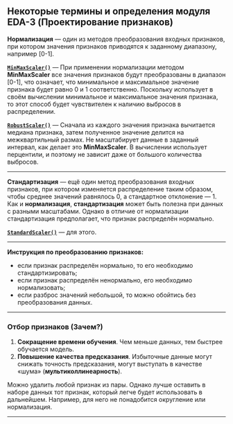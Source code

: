 ## Некоторые термины и определения модуля EDA-3 (Проектирование признаков) ##

**Нормализация**&nbsp;&mdash; один из методов преобразования входных признаков,
при котором значения признаков приводятся к заданному диапазону, например [0-1].

[**`MinMaxScaler()`**](https://scikit-learn.org/stable/modules/generated/sklearn.preprocessing.MinMaxScaler.html)&nbsp;&mdash;
При применении нормализации методом **MinMaxScaler** все значения признаков
будут преобразованы в диапазон [0-1], что означает, что минимальное и
максимальное значение признака будет равно 0 и 1 соответственно. Поскольку
использует в своём вычислении минимальное и максимальное значения признака, то
этот способ будет чувствителен к наличию выбросов в распределении.

[**`RobustScaler()`**](https://scikit-learn.org/stable/modules/generated/sklearn.preprocessing.RobustScaler.html)&nbsp;&mdash;
Сначала из каждого значения признака вычитается медиана признака, затем
полученное значение делится на межквартильный размах. Не масштабирует данные в
заданный интервал, как делает это **MinMaxScaler**. В вычислении использует
перцентили, и поэтому не зависит даже от большого количества выбросов.

----

**Стандартизация**&nbsp;&mdash; ещё один метод преобразования входных признаков,
при котором изменяется распределение таким образом, чтобы среднее значений
равнялось 0, а стандартное отклонение&nbsp;&mdash; 1. Как и **нормализация**,
**стандартизация** может быть полезна при данных с разными масштабами. Однако в
отличие от нормализации стандартизация предполагает, что признак распределён
нормально.

[**`StandardScaler()`**](https://scikit-learn.org/stable/modules/generated/sklearn.preprocessing.StandardScaler.html)&nbsp;&mdash;
для этого.

----

**Инструкция по преобразованию признаков:**

- если признак распределён нормально, то его необходимо стандартизировать;
- если признак распределён ненормально, его необходимо нормализовать;
- если разброс значений небольшой, то можно обойтись без преобразования данных.

----

### Отбор признаков (Зачем?) ###

1. **Сокращение времени обучения**. Чем меньше данных, тем быстрее обучается
модель.
2. **Повышение качества предсказания**. Избыточные данные могут снижать точность
предсказания, могут выступать в качестве &laquo;шума&raquo;
(**мультиколлинеарность**).

Можно удалить любой признак из пары. Однако лучше оставить в наборе данных тот
признак, который легче будет использовать в дальнейшем. Например, для него не
понадобится округление или нормализация.

----
